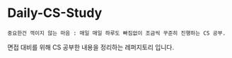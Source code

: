 # Daily-CS-Study

```
중요한건 꺽이지 않는 마음 : 매일 매일 하루도 빠짐없이 조금씩 꾸준히 진행하는 CS 공부.
```
면접 대비를 위해 CS 공부한 내용을 정리하는 레퍼지토리 입니다.